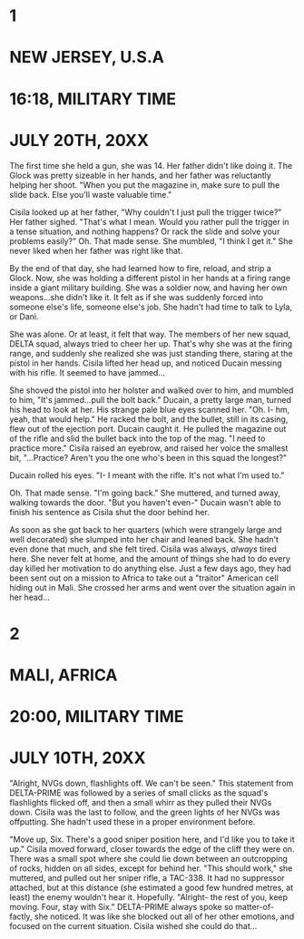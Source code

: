# 1
# NEW JERSEY, U.S.A
# 16:18, MILITARY TIME
# JULY 20TH, 20XX
The first time she held a gun, she was 14. Her father didn't like doing it. The Glock was pretty sizeable in her hands, and her father was reluctantly helping her shoot. "When you put the magazine in, make sure to pull the slide back. Else you'll waste valuable time."

Cisila looked up at her father, "Why couldn't I just pull the trigger twice?" Her father sighed. "That's what I mean. Would you rather pull the trigger in a tense situation, and nothing happens? Or rack the slide and solve your problems easily?" Oh. That made sense. She mumbled, "I think I get it." She never liked when her father was right like that.

By the end of that day, she had learned how to fire, reload, and strip a Glock. Now, she was holding a different pistol in her hands at a firing range inside a giant military building. She was a soldier now, and having her own weapons...she didn't like it. It felt as if she was suddenly forced into someone else's life, someone else's job. She hadn't had time to talk to Lyla, or Dani. 


She was alone. Or at least, it felt that way. The members of her new squad, DELTA squad, always tried to cheer her up. That's why she was at the firing range, and suddenly she realized she was just standing there, staring at the pistol in her hands. Cisila lifted her head up, and noticed Ducain messing with his rifle. It seemed to have jammed...

She shoved the pistol into her holster and walked over to him, and mumbled to him, "It's jammed...pull the bolt back."
Ducain, a pretty large man, turned his head to look at her. His strange pale blue eyes scanned her. "Oh. I- hm, yeah, that would help." He racked the bolt, and the bullet, still in its casing, flew out of the ejection port. Ducain caught it. He pulled the magazine out of the rifle and slid the bullet back into the top of the mag. "I need to practice more." Cisila raised an eyebrow, and raised her voice the smallest bit, "...Practice? Aren't you the one who's been in this squad the longest?"

Ducain rolled his eyes. "I- I meant with the rifle. It's not what I'm used to."


Oh. That made sense. "I'm going back." She muttered, and turned away, walking towards the door. "But you haven't even-" Ducain wasn't able to finish his sentence as Cisila shut the door behind her.


As soon as she got back to her quarters (which were strangely large and well decorated) she slumped into her chair and leaned back. She hadn't even done that much, and she felt tired. Cisila was always, *always* tired here. She never felt at home, and the amount of things she had to do every day killed her motivation to do anything else. Just a few days ago, they had been sent out on a mission to Africa to take out a "traitor" American cell hiding out in Mali. 
She crossed her arms and went over the situation again in her head...

# 2
# MALI, AFRICA
# 20:00, MILITARY TIME
# JULY 10TH, 20XX

"Alright, NVGs down, flashlights off. We can't be seen." This statement from DELTA-PRIME was followed by a series of small clicks as the squad's flashlights flicked off, and then a small whirr as they pulled their NVGs down. Cisila was the last to follow, and the green lights of her NVGs was offputting. She hadn't used these in a proper environment before.


"Move up, Six. There's a good sniper position here, and I'd like you to take it up." Cisila moved forward, closer towards the edge of the cliff they were on. There was a small spot where she could lie down between an outcropping of rocks, hidden on all sides, except for behind her. "This should work," she muttered, and pulled out her sniper rifle, a TAC-338. It had no suppressor attached, but at this distance (she estimated a good few hundred metres, at least) the enemy wouldn't hear it. Hopefully. "Alright- the rest of you, keep moving. Four, stay with Six." DELTA-PRIME always spoke so matter-of-factly, she noticed. It was like she blocked out all of her other emotions, and focused on the current situation. Cisila wished she could do that...
